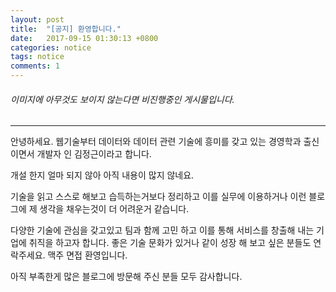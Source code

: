 ```yaml
---
layout: post
title:  "[공지] 환영합니다."
date:   2017-09-15 01:30:13 +0800
categories: notice
tags: notice
comments: 1
---
```


###### 이미지에 아무것도 보이지 않는다면 비진행중인 게시물입니다. 


---


안녕하세요. 웹기술부터 데이터와 데이터 관련 기술에 흥미를 갖고 있는 경영학과 출신이면서 개발자 인 김정근이라고 합니다. 

개설 한지 얼마 되지 않아 아직 내용이 많지 않네요. 

기술을 읽고 스스로 해보고 습득하는거보다 정리하고 이를 실무에 이용하거나 이런 블로그에 제 생각을 채우는것이 더 어려운거 같습니다.

다양한 기술에 관심을 갖고있고 팀과 함께 고민 하고 이를 통해 서비스를 창출해 내는 기업에 취직을 하고자 합니다. 좋은 기술 문화가 있거나 같이 성장 해 보고 싶은 분들도 연락주세요. 맥주 면접 환영입니다.

아직 부족한게 많은 블로그에 방문해 주신 분들 모두 감사합니다.


